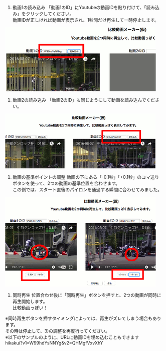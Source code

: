 1. 動画1の読み込み
「動画1のID」にYoutubeの動画IDを貼り付けて、「読み込み」をクリックしてください。  
動画IDが正しければ動画が表示され、1秒間だけ再生して一時停止します。  
<img src="image/m1.png" />

1. 動画2の読み込み
「動画2のID」も同じようにして動画を読み込んでください。 
<img src="image/m2.png" />

1. 動画の基準ポイントの調整
動画の下にある「-0.1秒」「+0.1秒」のコマ送りボタンを使って、2つの動画の基準位置を合わせます。  
この例では、スタート直後のパイロンを通過する瞬間に合わせてみました。  
<img src="image/m3.png" />

1. 同時再生
位置合わせ後に「同時再生」ボタンを押すと、2つの動画が同時に再生開始します。  
比較動画っぽい！  
  
※同時再生ボタンを押すタイミングによっては、再生がズレてしまう場合もあります。  
その時は停止して、3)の調整を再度行ってください。  
※以下のサンプルのように、URLに動画IDを埋め込むこともできます  
hikaku/?v1=W99hdYsNNYg&v2=QHMgfVxvXhY
